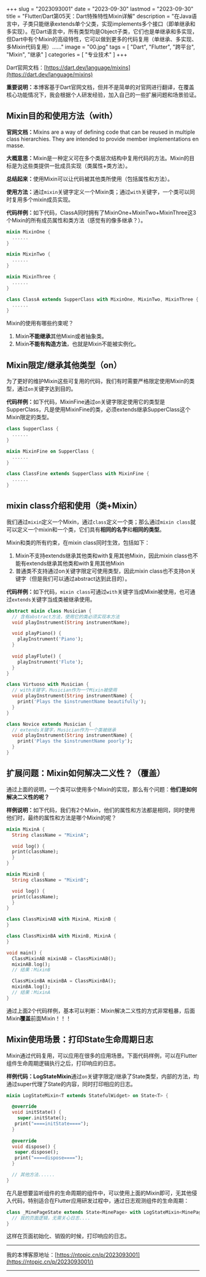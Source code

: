 +++
slug = "2023093001"
date = "2023-09-30"
lastmod = "2023-09-30"
title = "Flutter/Dart第05天：Dart特殊特性Mixin详解"
description = "在Java语言中，子类只能继承extends单个父类，实现implements多个接口（即单继承和多实现）。在Dart语言中，所有类型均是Object子类，它们也是单继承和多实现，但Dart中有个Mixin的高级特性，它可以做到更多的代码复用（单继承、多实现、多Mixin代码复用）……"
image = "00.jpg"
tags = [ "Dart", "Flutter", "跨平台", "Mixin", "继承" ]
categories = [ "专业技术" ]
+++

Dart官网文档：[https://dart.dev/language/mixins](https://dart.dev/language/mixins)

<b>重要说明：</b>本博客基于Dart官网文档，但并不是简单的对官网进行翻译，在覆盖核心功能情况下，我会根据个人研发经验，加入自己的一些扩展问题和场景验证。

## Mixin目的和使用方法（with）
<b>官网文档：</b>Mixins are a way of defining code that can be reused in multiple class hierarchies. They are intended to provide member implementations en masse.

<b>大概意思：</b>Mixin是一种定义可在多个类层次结构中复用代码的方法。Mixin的目标是为这些类提供一批成员实现（类属性+类方法）。

<b>总结起来：</b>使用Mixin可以让代码被其他类所使用（包括属性和方法）。

<b>使用方法：</b>通过`mixin`关键字定义一个Mixin类；通过`with`关键字，一个类可以同时复用多个mixin成员实现。

<b>代码样例：</b>如下代码，ClassA同时拥有了MixinOne+MixinTwo+MixinThree这3个Mixin的所有成员属性和类方法（感觉有的像多继承？）。

```dart
mixin MixinOne {
  ......
}

mixin MixinTwo {
  ......
}

mixin MixinThree {
  ......
}

class ClassA extends SupperClass with MixinOne, MixinTwo, MixinThree {
  ......
}
```

Mixin的使用有哪些约束呢？
1. Mixin<b>不能继承</b>其他Mixin或者抽象类。
2. Mixin<b>不能有构造方法</b>，也就是Mixin不能被实例化。

## Mixin限定/继承其他类型（on）
为了更好的维护Mixin这些可复用的代码，我们有时需要严格限定使用Mixin的类型，通过`on`关键字达到目的。

<b>代码样例：</b>如下代码，MixinFine通过`on`关键字限定使用它的类型是SupperClass，凡是使用MixinFine的类，必须extends继承SupperClass这个Mixin限定的类型。

```dart
class SupperClass {
  ......
}

mixin MixinFine on SupperClass {
  ......
}

class ClassFine extends SupperClass with MixinFine {
  ......
}
```

## mixin class介绍和使用（类+Mixin）
我们通过`mixin`定义一个Mixin，通过`class`定义一个类；那么通过`mixin class`就可以定义一个mixin和一个类，它们具有<b>相同的名字</b>和<b>相同的类型</b>。

Mixin和类的所有约束，在mixin class同时生效，包括如下：
1. Mixin不支持extends继承其他类和with复用其他Mixin，因此mixin class也不能有extends继承其他类和with复用其他Mixin
2. 普通类不支持通过on关键字限定可使用类型，因此mixin class也不支持on关键字（但是我们可以通过abstract达到此目的）。

<b>代码样例：</b>如下代码，`mixin class`可通过`with`关键字当成Mixin被使用，也可通过`extends`关键字当成类被继承使用。

```dart
abstract mixin class Musician {
  // 含有abstract方法，使用它的类必须实现本方法
  void playInstrument(String instrumentName);

  void playPiano() {
    playInstrument('Piano');
  }
  
  void playFlute() {
    playInstrument('Flute');
  }
}

class Virtuoso with Musician {
  // with关键字，Musician作为一个Mixin被使用
  void playInstrument(String instrumentName) {
    print('Plays the $instrumentName beautifully');
  }  
} 

class Novice extends Musician {
  // extends关键字，Musician作为一个类被继承
  void playInstrument(String instrumentName) {
    print('Plays the $instrumentName poorly');
  }  
}
```

## 扩展问题：Mixin如何解决二义性？（覆盖）
通过上面的说明，一个类可以使用多个Mixin的实现，那么有个问题：<b>他们是如何解决二义性的呢？</b>

<b>样例说明：</b>如下代码，我们有2个Mixin，他们的属性和方法都是相同，同时使用他们时，最终的属性和方法是哪个Mixin的呢？

```dart
mixin MixinA {
  String className = "MixinA";

  void log() {
  print(className);
  }
}

mixin MixinB {
  String className = "MixinB";

  void log() {
  print(className);
  }
}

class ClassMixinAB with MixinA, MixinB {
}

class ClassMixinBA with MixinB, MixinA {
}

void main() {
  ClassMixinAB mixinAB = ClassMixinAB();
  mixinAB.log();
  // 结果：MixinB

  ClassMixinBA mixinBA = ClassMixinBA();
  mixinBA.log();
  // 结果：MixinA
}
```

通过上面2个代码样例，基本可以判断：Mixin解决二义性的方式非常粗暴，后面Mixin<b>覆盖</b>前面Mixin！！！

## Mixin使用场景：打印State<T>生命周期日志
Mixin通过代码复用，可以应用在很多的应用场景。下面代码样例，可以在Flutter组件生命周期逻辑执行之后，打印响应的日志。

<b>样例代码：</b><b>LogStateMixin</b>通过`on`关键字限定/继承了State类型，内部的方法，均通过super代理了State的内容，同时打印相应的日志。

```dart
mixin LogStateMixin<T extends StatefulWidget> on State<T> {

  @override
  void initState() {
    super.initState();
   print("====initState====");
  }
  
  @override
  void dispose() {
   super.dispose();
   print("====dispose====");
  }

  // 其他方法......
}
```

在凡是想要监听组件的生命周期的组件中，可以使用上面的Mixin即可，无其他侵入代码，特别适合在Flutter应用研发过程中，通过日志观测组件的生命周期：

```dart
class _MinePageState extends State<MinePage> with LogStateMixin<MinePage>
  // 我的页面逻辑，无需关心日志....
}
```

这样在页面初始化、销毁的时候，打印响应的日志。

---
我的本博客原地址：[https://ntopic.cn/p/2023093001](https://ntopic.cn/p/2023093001/)

---
